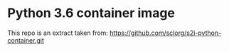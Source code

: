 Python 3.6 container image
==========================

This repo is an extract taken from: https://github.com/sclorg/s2i-python-container.git

